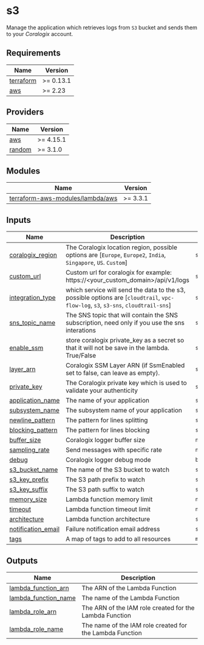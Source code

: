 # s3

Manage the application which retrieves logs from `S3` bucket and sends them to your *Coralogix* account.

## Requirements

| Name | Version |
|------|---------|
| <a name="requirement_terraform"></a> [terraform](#requirement\_terraform) | >= 0.13.1 |
| <a name="requirement_aws"></a> [aws](#requirement\_aws) | >= 2.23 |

## Providers

| Name | Version |
|------|---------|
| <a name="provider_aws"></a> [aws](#provider\_aws) | >= 4.15.1 |
| <a name="provider_random"></a> [random](#provider\_random) | >= 3.1.0 |

## Modules

| Name | Version |
|------|---------|
| <a name="module_terraform_aws_modules_lambda_aws"></a> [terraform-aws-modules/lambda/aws](#module\_terraform\_aws\_modules\_lambda\_aws) | >= 3.3.1 |

## Inputs

| Name | Description | Type | Default | Required |
|------|-------------|------|---------|:--------:|
| <a name="input_coralogix_region"></a> [coralogix\_region](#input\_coralogix\_region) | The Coralogix location region, possible options are [`Europe`, `Europe2`, `India`, `Singapore`, `US`. `Custom`] | `string` | n/a | yes |
| <a name="input_custom_url"></a> [custom_url](#input\_custom\_domain) | Custom url for coralogix for example: https://<your_custom_domain>/api/v1/logs| `string` | n/a | no |
| <a name="input_integration_type"></a> [integration_type](#input\_data\_type) | which service will send the data to the s3, possible options are [`cloudtrail`, `vpc-flow-log`, `s3`, `s3-sns`, `cloudtrail-sns`] | `string` | n/a | yes |
| <a name="input_sns_topic_name"></a> [sns_topic_name](#input\_sns\_topic\_name) | The SNS topic that will contain the SNS subscription, need only if you use the sns interations | `string` |  | no |
| <a name="input_enable_ssm"></a> [enable_ssm](#input\_enable_\_ssm) | store coralogix private_key as a secret so that it will not be save in the lambda. True/False | `string` | `False` | no |
| <a name="input_layer_arn"></a> [layer_arn](#input\_layer\_arn) | Coralogix SSM Layer ARN (if SsmEnabled set to false, can leave as empty). | `string` | n/a | no |
| <a name="input_private_key"></a> [private\_key](#input\_private\_key) | The Coralogix private key which is used to validate your authenticity | `string` | n/a | yes |
| <a name="input_application_name"></a> [application\_name](#input\_application\_name) | The name of your application | `string` | n/a | yes |
| <a name="input_subsystem_name"></a> [subsystem\_name](#input\_subsystem\_name) | The subsystem name of your application | `string` | n/a | yes |
| <a name="input_newline_pattern"></a> [newline\_pattern](#input\_newline\_pattern) | The pattern for lines splitting | `string` | `(?:\r\n\|\r\|\n)` | no |
| <a name="input_blocking_pattern"></a> [blocking\_pattern](#input\_blocking\_pattern) | The pattern for lines blocking | `string` | `""` | no |
| <a name="input_buffer_size"></a> [buffer\_size](#input\_buffer\_size) | Coralogix logger buffer size | `number` | `134217728` | no |
| <a name="input_sampling_rate"></a> [sampling\_rate](#input\_sampling\_rate) | Send messages with specific rate | `number` | `1` | no |
| <a name="input_debug"></a> [debug](#debug) | Coralogix logger debug mode | `bool` | `false` | no |
| <a name="input_s3_bucket_name"></a> [s3\_bucket\_name](#input\_s3\_bucket\_name) | The name of the S3 bucket to watch | `string` | n/a | yes |
| <a name="input_s3_key_prefix"></a> [s3\_key\_prefix](#input\_s3\_key\_prefix) | The S3 path prefix to watch | `string` | `null` | no |
| <a name="input_s3_key_suffix"></a> [s3\_key\_suffix](#input\_s3\_key\_suffix) | The S3 path suffix to watch | `string` | `null` | no |
| <a name="input_memory_size"></a> [memory\_size](#input\_memory\_size) | Lambda function memory limit | `number` | `1024` | no |
| <a name="input_timeout"></a> [timeout](#input\_timeout) | Lambda function timeout limit | `number` | `300` | no |
| <a name="input_architecture"></a> [architecture](#input\_architecture) | Lambda function architecture | `string` | `x86_64` | no |
| <a name="input_notification_email"></a> [notification_email](#input\_notification\_email) | Failure notification email address | `string` | `null` | no |
| <a name="input_tags"></a> [tags](#input\_tags) | A map of tags to add to all resources | `map(string)` | `{}` | no |

## Outputs

| Name | Description |
|------|-------------|
| <a name="output_lambda_function_arn"></a> [lambda\_function\_arn](#output\_lambda\_function\_arn) | The ARN of the Lambda Function |
| <a name="output_lambda_function_name"></a> [lambda\_function\_name](#output\_lambda\_function\_name) | The name of the Lambda Function |
| <a name="output_lambda_role_arn"></a> [lambda\_role\_arn](#output\_lambda\_role\_arn) | The ARN of the IAM role created for the Lambda Function |
| <a name="output_lambda_role_name"></a> [lambda\_role\_name](#output\_lambda\_role\_name) | The name of the IAM role created for the Lambda Function |

